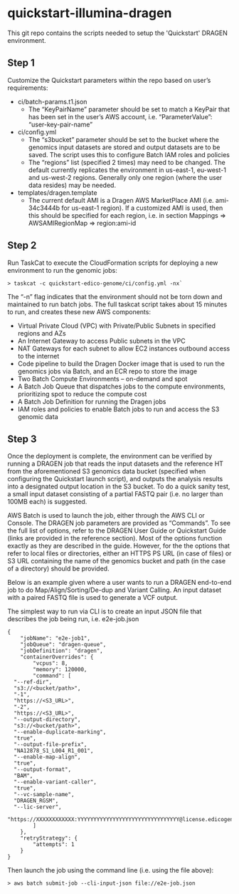 # quickstart-illumina-dragen

This git repo contains the scripts needed to setup the 'Quickstart' DRAGEN environment.

## Step 1
Customize the Quickstart parameters within the repo based on user’s requirements:

- ci/batch-params.t1.json
  - The “KeyPairName” parameter should be set to match a KeyPair that has been set in the user’s AWS account, i.e. “ParameterValue”: “user-key-pair-name”
- ci/config.yml
  - The “s3bucket” parameter should be set to the bucket where the genomics input datasets are stored and output datasets are to be saved. The script uses this to configure Batch IAM roles and policies
  - The “regions” list (specified 2 times) may need to be changed. The default currently replicates the environment in us-east-1, eu-west-1 and us-west-2 regions. Generally only one region (where the user data resides) may be needed.  
- templates/dragen.template
  - The current default AMI is a Dragen AWS MarketPlace AMI (i.e. ami-34c3444b for us-east-1 region). If a customized AMI is used, then this should be specified for each region, i.e. in section Mappings => AWSAMIRegionMap => region:ami-id

## Step 2
Run TaskCat to execute the CloudFormation scripts for deploying a new environment to run the genomic jobs:
```
> taskcat -c quickstart-edico-genome/ci/config.yml -nx` 
```
The “-n” flag indicates that the environment should not be torn down and maintained to run batch jobs. The full taskcat script takes about 15 minutes to run, and creates these new AWS components:
-	Virtual Private Cloud (VPC) with Private/Public Subnets in specified regions and AZs
-	An Internet Gateway to access Public subnets in the VPC
-	NAT Gateways for each subnet to allow EC2 instances outbound access to the internet
-	Code pipeline to build the Dragen Docker image that is used to run the genomics jobs via Batch, and an ECR repo to store the image
-	Two Batch Compute Environments – on-demand and spot
-	A Batch Job Queue that dispatches jobs to the compute environments, prioritizing spot to reduce the compute cost
-	A Batch Job Definition for running the Dragen jobs
-	IAM roles and policies to enable Batch jobs to run and access the S3 genomic data

## Step 3
Once the deployment is complete, the environment can be verified by running a DRAGEN job that reads the input datasets and the reference HT from the aforementioned S3 genomics data bucket (specified when configuring the Quickstart launch script), and outputs the analysis results into a designated output location in the S3 bucket.  To do a quick sanity test, a small input dataset consisting of a partial FASTQ pair (i.e. no larger than 100MB each) is suggested.

AWS Batch is used to launch the job, either through the AWS CLI or Console. 
The DRAGEN job parameters are provided as “Commands”. To see the full list of options, refer to the DRAGEN User Guide or Quickstart Guide (links are provided in the reference section).
Most of the options function exactly as they are described in the guide. However, for the the options that refer to local files or directories, either an HTTPS PS URL (in case of files) or S3 URL containing the name of the genomics bucket and path (in the case of a directory) should be provided.

Below is an example given where a user wants to run a DRAGEN end-to-end job to do Map/Align/Sorting/De-dup and Variant Calling. An input dataset with a paired FASTQ file is used to generate a VCF output.

The simplest way to run via CLI is to create an input JSON file that describes the job being run, i.e. e2e-job.json
```
{
    "jobName": "e2e-job1",
    "jobQueue": "dragen-queue",
    "jobDefinition": "dragen",
    "containerOverrides": {
        "vcpus": 8,
        "memory": 120000,
        "command": [
  "--ref-dir",
  "s3://<bucket/path>",
  "-1",
  "https://<S3_URL>",
  "-2",
  "https://<S3_URL>",
  "--output-directory",
  "s3://<bucket/path>",
  "--enable-duplicate-marking",
  "true",
  "--output-file-prefix",
  "NA12878_S1_L004_R1_001",
  "--enable-map-align",
  "true",
  "--output-format",
  "BAM",
  "--enable-variant-caller",
  "true",
  "--vc-sample-name",
  "DRAGEN_RGSM",
  "--lic-server",
  "https://XXXXXXXXXXXX:YYYYYYYYYYYYYYYYYYYYYYYYYYYYYYYY@license.edicogenome.com"
        ]
    },
    "retryStrategy": {
        "attempts": 1
    }
}
```
Then launch the job using the command line (i.e. using the file above):
```
> aws batch submit-job --cli-input-json file://e2e-job.json
```

